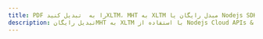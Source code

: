 ---title: PDF را به  تبدیل کنیدXLTM، MHT به XLTM مبدل رایگان یا Nodejs SDKdescription: تبدیل رایگانMHT به XLTM با استفاده از Nodejs Cloud APIs & SDK همچنین اسناد PDF را در Cloud ایجاد، ویرایش و رندر کنید.---